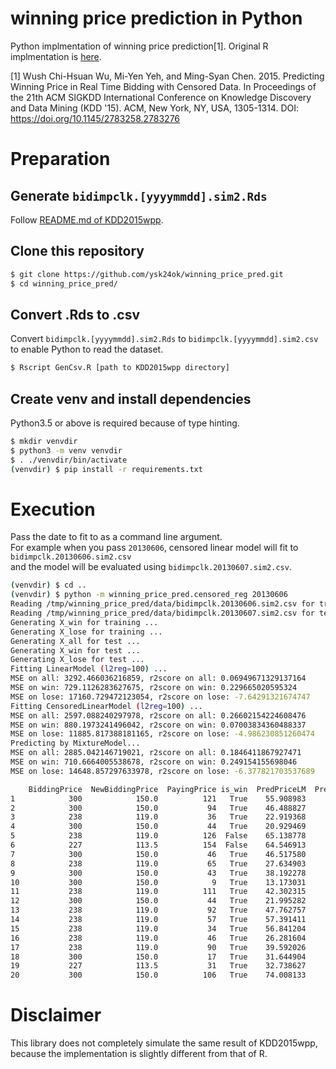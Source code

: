 winning price prediction in Python
===

Python implmentation of winning price prediction[1].
Original R implmentation is [here](https://github.com/wush978/KDD2015wpp).

[1] Wush Chi-Hsuan Wu, Mi-Yen Yeh, and Ming-Syan Chen. 2015. Predicting Winning Price in Real Time Bidding with Censored Data. In Proceedings of the 21th ACM SIGKDD International Conference on Knowledge Discovery and Data Mining (KDD '15). ACM, New York, NY, USA, 1305-1314. DOI: https://doi.org/10.1145/2783258.2783276

# Preparation

## Generate `bidimpclk.[yyyymmdd].sim2.Rds`

Follow [README.md of KDD2015wpp](https://github.com/wush978/KDD2015wpp/blob/master/README.md).

## Clone this repository

```sh
$ git clone https://github.com/ysk24ok/winning_price_pred.git
$ cd winning_price_pred/
```

## Convert .Rds to .csv

Convert `bidimpclk.[yyyymmdd].sim2.Rds` to `bidimpclk.[yyyymmdd].sim2.csv` to enable Python to read the dataset.

```sh
$ Rscript GenCsv.R [path to KDD2015wpp directory]
```

## Create venv and install dependencies

Python3.5 or above is required because of type hinting.

```sh
$ mkdir venvdir
$ python3 -m venv venvdir
$ . ./venvdir/bin/activate
(venvdir) $ pip install -r requirements.txt
```

# Execution

Pass the date to fit to as a command line argument.  
For example when you pass `20130606`,
censored linear model will fit to `bidimpclk.20130606.sim2.csv`  
and the model will be evaluated using `bidimpclk.20130607.sim2.csv`.

```sh
(venvdir) $ cd ..
(venvdir) $ python -m winning_price_pred.censored_reg 20130606
Reading /tmp/winning_price_pred/data/bidimpclk.20130606.sim2.csv for training ...
Reading /tmp/winning_price_pred/data/bidimpclk.20130607.sim2.csv for test ...
Generating X_win for training ...
Generating X_lose for training ...
Generating X_all for test ...
Generating X_win for test ...
Generating X_lose for test ...
Fitting LinearModel (l2reg=100) ...
MSE on all: 3292.466036216859, r2score on all: 0.06949671329137164
MSE on win: 729.1126283627675, r2score on win: 0.229665020595324
MSE on lose: 17160.729472123054, r2score on lose: -7.64291321674747
Fitting CensoredLinearModel (l2reg=100) ...
MSE on all: 2597.088240297978, r2score on all: 0.26602154224608476
MSE on win: 880.1973241496042, r2score on win: 0.07003834360488337
MSE on lose: 11885.817388181165, r2score on lose: -4.986230851260474
Predicting by MixtureModel...
MSE on all: 2885.042146719021, r2score on all: 0.1846411867927471
MSE on win: 710.6664005538678, r2score on win: 0.249154155698046
MSE on lose: 14648.857297633978, r2score on lose: -6.377821703537689

    BiddingPrice  NewBiddingPrice  PayingPrice is_win  PredPriceLM  PredPriceCLM  PredPriceMix
1            300            150.0          121   True    55.908983     68.553728     57.709246
2            300            150.0           94   True    46.488827     58.084333     46.892786
3            238            119.0           36   True    22.919368     68.662003     25.103462
4            300            150.0           44   True    20.929469     52.556243     21.245026
5            238            119.0          126  False    65.138778     86.994898     73.729136
6            227            113.5          154  False    64.546913     69.410512     64.926956
7            300            150.0           46   True    46.517580     59.659691     46.808330
8            238            119.0           65   True    27.634903     55.535481     30.020536
9            300            150.0           43   True    38.192278     61.344259     38.451309
10           300            150.0            9   True    13.173031     59.828159     14.484799
11           238            119.0          111   True    42.302315     82.568356     43.673405
12           300            150.0           44   True    21.995282     46.638464     22.213258
13           238            119.0           92   True    47.762757     61.379385     49.672216
14           238            119.0           57   True    57.391411     72.014857     61.076385
15           238            119.0           34   True    56.841204     69.548098     60.502307
16           238            119.0           46   True    26.281604     51.343687     27.111481
17           238            119.0           90   True    39.592026     66.175959     41.497275
18           300            150.0           17   True    31.644904     51.268748     31.723212
19           227            113.5           31   True    32.738627     55.368265     33.187611
20           300            150.0          106   True    74.008133     79.877595     74.197638
```

# Disclaimer

This library does not completely simulate the same result of KDD2015wpp,  
because the implementation is slightly different from that of R.
